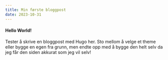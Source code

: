 ```yaml
---
title: Min første bloggpost
date: 2023-10-31
---
```


#### Hello World!
Tester å skrive en bloggpost med Hugo her. Sto mellom å velge et theme eller bygge en egen fra grunn, men endte opp med å bygge den helt selv da jeg får den siden akkurat som jeg vil selv!
